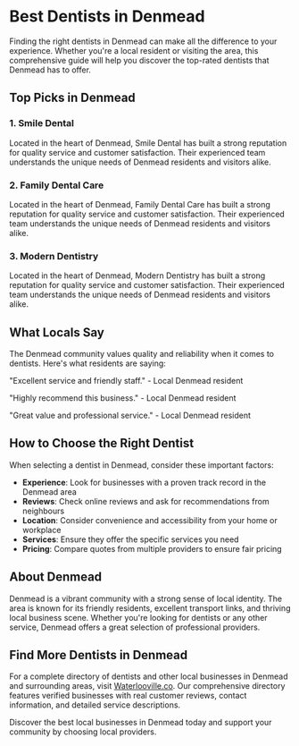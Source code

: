 # Best Dentists in Denmead

Finding the right dentists in Denmead can make all the difference to your experience. Whether you're a local resident or visiting the area, this comprehensive guide will help you discover the top-rated dentists that Denmead has to offer.

## Top Picks in Denmead

### 1. Smile Dental
Located in the heart of Denmead, Smile Dental has built a strong reputation for quality service and customer satisfaction. Their experienced team understands the unique needs of Denmead residents and visitors alike.

### 2. Family Dental Care
Located in the heart of Denmead, Family Dental Care has built a strong reputation for quality service and customer satisfaction. Their experienced team understands the unique needs of Denmead residents and visitors alike.

### 3. Modern Dentistry
Located in the heart of Denmead, Modern Dentistry has built a strong reputation for quality service and customer satisfaction. Their experienced team understands the unique needs of Denmead residents and visitors alike.

## What Locals Say

The Denmead community values quality and reliability when it comes to dentists. Here's what residents are saying:

"Excellent service and friendly staff." - Local Denmead resident

"Highly recommend this business." - Local Denmead resident

"Great value and professional service." - Local Denmead resident

## How to Choose the Right Dentist

When selecting a dentist in Denmead, consider these important factors:

- **Experience**: Look for businesses with a proven track record in the Denmead area
- **Reviews**: Check online reviews and ask for recommendations from neighbours
- **Location**: Consider convenience and accessibility from your home or workplace
- **Services**: Ensure they offer the specific services you need
- **Pricing**: Compare quotes from multiple providers to ensure fair pricing

## About Denmead

Denmead is a vibrant community with a strong sense of local identity. The area is known for its friendly residents, excellent transport links, and thriving local business scene. Whether you're looking for dentists or any other service, Denmead offers a great selection of professional providers.

## Find More Dentists in Denmead

For a complete directory of dentists and other local businesses in Denmead and surrounding areas, visit [Waterlooville.co](https://waterlooville.co). Our comprehensive directory features verified businesses with real customer reviews, contact information, and detailed service descriptions.

Discover the best local businesses in Denmead today and support your community by choosing local providers.

